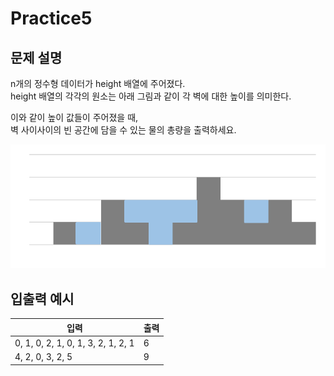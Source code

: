 Practice5
===

문제 설명
---
n개의 정수형 데이터가 height 배열에 주어졌다.  
height 배열의 각각의 원소는 아래 그림과 같이 각 벽에 대한 높이를 의미한다.

이와 같이 높이 값들이 주어졌을 때,  
벽 사이사이의 빈 공간에 담을 수 있는 물의 총량을 출력하세요.

![img_1.png](../imgs/img_2.png)

입출력 예시
---
|입력|출력|
|---|---|
|0, 1, 0, 2, 1, 0, 1, 3, 2, 1, 2, 1|6|
|4, 2, 0, 3, 2, 5|9|
